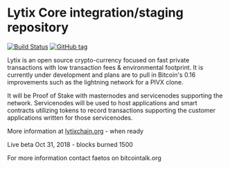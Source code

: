 Lytix Core integration/staging repository
=====================================

[![Build Status](https://travis-ci.org/LytixChain/lytix.png)](https://travis-ci.org/LytixChain/lytix) [![GitHub tag](https://img.shields.io/github/tag/LytixChain/lytix.svg)](https://github.com/lytixchain/lytix/tree/v1.1.4)

Lytix is an open source crypto-currency focused on fast private transactions with low transaction fees & environmental footprint.  It is currently under development and plans are to pull in Bitcoin's 0.16 improvements such as the lightning network for a PIVX clone.

It will be Proof of Stake with masternodes and servicenodes supporting the network. Servicenodes will be used to host applications and smart contracts utilizing tokens to record transactions supporting the customer applications written for those servicenodes.

More information at [lytixchain.org](http://www.lytixchain.org) - when ready

Live beta Oct 31, 2018 - blocks burned 1500

For more information contact faetos on bitcointalk.org
